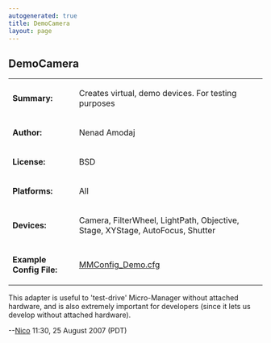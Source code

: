 ```yaml
---
autogenerated: true
title: DemoCamera
layout: page
---
```


## DemoCamera

<table>
<tr>
<td markdown="1">

**Summary:**

</td>
<td markdown="1">

Creates virtual, demo devices. For testing purposes

</td>
</tr>
<tr>
<td markdown="1">

**Author:**

</td>
<td markdown="1">

Nenad Amodaj

</td>
</tr>
<tr>
<td markdown="1">

**License:**

</td>
<td markdown="1">

BSD

</td>
</tr>
<tr>
<td markdown="1">

**Platforms:**

</td>
<td markdown="1">

All

</td>
</tr>
<tr>
<td markdown="1">

**Devices:**

</td>
<td markdown="1">

Camera, FilterWheel, LightPath, Objective, Stage, XYStage, AutoFocus,
Shutter

</td>
</tr>
<tr>
<td markdown="1">

**Example Config File:**

</td>
<td markdown="1">

[MMConfig_Demo.cfg](media/MMConfig_Demo.cfg "wikilink")

</td>
</tr>
</table>

This adapter is useful to 'test-drive' Micro-Manager without attached
hardware, and is also extremely important for developers (since it lets
us develop without attached hardware).

--[Nico](/users/Nico "wikilink") 11:30, 25 August 2007 (PDT)

